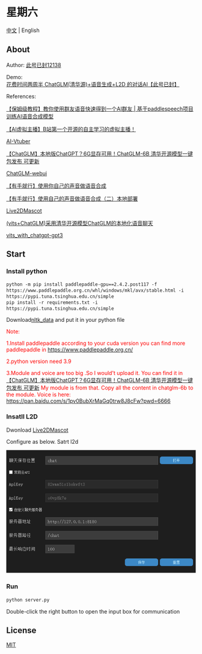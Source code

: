 # 星期六

[中文](../../README.md) | English

## About

Author: [此号已封12138](https://space.bilibili.com/40358750)

Demo: [花费时间两周半 ChatGLM(清华源)+语音生成+L2D 的对话AI【此号已封】](https://www.bilibili.com/video/BV1SV4y1D7fG)

References:

[【保姆级教程】教你使用群友语音快速得到一个AI群友 | 基于paddlespeech项目训练AI语音合成模型](https://www.bilibili.com/video/BV15e4y1c7ci)

[【AI虚拟主播】B站第一个开源的自主学习的虚拟主播！](https://www.bilibili.com/video/BV1WP411Z7qu) 

[AI-Vtuber](https://github.com/XzaiCloud/AI-Vtuber)

[【ChatGLM】本地版ChatGPT？6G显存可用！ChatGLM-6B 清华开源模型一键包发布 可更新](https://www.bilibili.com/video/BV1E24y1u7Go) 

 [ChatGLM-webui](https://github.com/Akegarasu/ChatGLM-webui)

[【有手就行】使用你自己的声音做语音合成](https://aistudio.baidu.com/aistudio/projectdetail/5003396)

[【有手就行】使用自己的声音做语音合成（二）本地部署](https://zhuanlan.zhihu.com/p/587765776)

[Live2DMascot](https://github.com/Arkueid/Live2DMascot)

[(vits+ChatGLM)采用清华开源模型ChatGLM的本地化语音聊天](https://www.bilibili.com/video/BV14X4y1f7rt)

[vits_with_chatgpt-gpt3](https://github.com/Paraworks/vits_with_chatgpt-gpt3)

## Start

### Install python

```
python -m pip install paddlepaddle-gpu==2.4.2.post117 -f https://www.paddlepaddle.org.cn/whl/windows/mkl/avx/stable.html -i https://pypi.tuna.tsinghua.edu.cn/simple
pip install -r requirements.txt -i https://pypi.tuna.tsinghua.edu.cn/simple
```

Download[nltk_data](https://gitee.com/link?target=https%3A%2F%2Fpaddlespeech.bj.bcebos.com%2FParakeet%2Ftools%2Fnltk_data.tar.gz) and put it in your python file

<font color=red>Note:</font> 

<font color=red>1.Install paddlepaddle according to your cuda version you can find more paddlepaddle in https://www.paddlepaddle.org.cn/</font> 

<font color=red>2.python version need 3.9</font> 

<font color=Red>3.Module and voice are too big .So I would't upload it. You can find it in[【ChatGLM】本地版ChatGPT？6G显存可用！ChatGLM-6B 清华开源模型一键包发布 可更新](https://www.bilibili.com/video/BV1E24y1u7Go) My module is from that. Copy all the content in chatglm-6b to the module. Voice is here: https://pan.baidu.com/s/1pv0BubXrMaGq0trw8J8cFw?pwd=6666</font> 

### Insatll L2D

Dwonload [Live2DMascot](https://github.com/Arkueid/Live2DMascot)

Configure as below. Satrt l2d

![ladsconfig](../../resources/markdown/ladsconfig.png)

### Run

```python
python server.py
```

Double-click the right button to open the input box for communication

## License

[MIT](https://github.com/hasban12138/SaturdayAI/blob/main/LICENSE)

